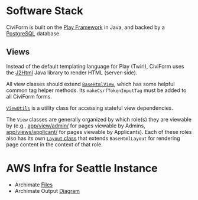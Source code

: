 # Software Stack

CiviForm is built on the [Play Framework](https://www.playframework.com/) in Java, and backed by a [PostgreSQL](https://www.postgresql.org/) database.

## Views

Instead of the default templating language for Play (Twirl), CiviForm uses the [J2Html](https://j2html.com/) Java library to render HTML (server-side).

All view classes should extend [`BaseHtmlView`](https://github.com/seattle-uat/civiform/blob/main/universal-application-tool-0.0.1/app/views/BaseHtmlView.java), which has some helpful common tag helper methods. Its `makeCsrfTokenInputTag` must be added to all CiviForm forms.

[`ViewUtils`](https://github.com/seattle-uat/civiform/blob/main/universal-application-tool-0.0.1/app/views/ViewUtils.java) is a utility class for accessing stateful view dependencies.

The `View` classes are generally organized by which role(s) they are viewable by (e.g., [app/view/admin/](https://github.com/seattle-uat/civiform/tree/main/universal-application-tool-0.0.1/app/views/admin) for pages viewable by Admins, [app/views/applicant/](https://github.com/seattle-uat/civiform/tree/main/universal-application-tool-0.0.1/app/views/applicant) for pages viewable by Applicants). Each of these roles also has its own [`Layout` class](https://github.com/seattle-uat/civiform/blob/main/universal-application-tool-0.0.1/app/views/admin/AdminLayout.java) that extends `BaseHtmlLayout` for rendering page content in the context of that role.

# AWS Infra for Seattle Instance

-  Archimate [Files](https://drive.google.com/drive/folders/1dtYkqGzPgjmzLmB7Yu0uULH-vhrmSygd?usp=sharing)
-  Archimate Output [Diagram](https://drive.google.com/file/d/1-9DUhniTg_ZiChfbM5pWeWd7QtdDEML5/view?usp=sharing)